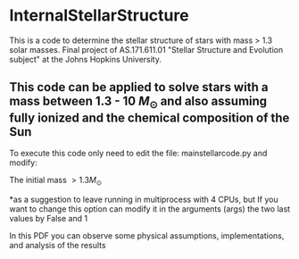 # InternalStellarStructure
This is a code to determine the stellar structure of stars with mass > 1.3 solar masses. Final project of AS.171.611.01 "Stellar Structure and Evolution subject" at the Johns Hopkins University.

## This code can be applied to solve stars with a mass between 1.3 - 10 $M_{\odot}$ and also assuming fully ionized and the chemical composition of the Sun 

To execute this code only need to edit the file: mainstellarcode.py and modify:

The initial mass $> 1.3 M_{\odot}$

*as a suggestion to leave running in multiprocess with 4 CPUs, but If you want to change this option can modify it in the arguments (args) the two last values by False and 1 

In this PDF you can observe some physical assumptions, implementations, and analysis of the results
